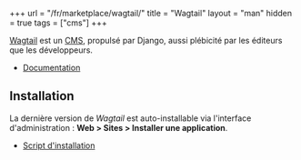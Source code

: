 +++
url = "/fr/marketplace/wagtail/"
title = "Wagtail"
layout = "man"
hidden = true
tags = ["cms"]
+++

[Wagtail](https://wagtail.io/) est un [CMS](https://fr.wikipedia.org/wiki/Syst%C3%A8me_de_gestion_de_contenu), propulsé par Django, aussi plébicité par les éditeurs que les développeurs.

- [Documentation](https://docs.wagtail.io/en/stable/)

## Installation

La dernière version de *Wagtail* est auto-installable via l'interface d'administration : **Web > Sites > Installer une application**.

- [Script d'installation](https://admin.alwaysdata.com/site/application/script/174/detail/)
